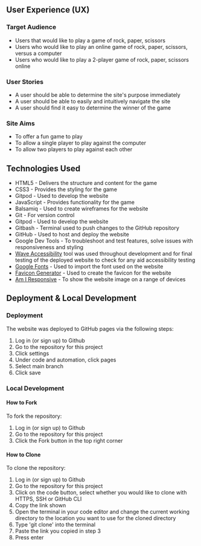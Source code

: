 ## User Experience (UX)

### Target Audience
* Users that would like to play a game of rock, paper, scissors
* Users who would like to play an online game of rock, paper, scissors, versus a computer
* Users who would like to play a 2-player game of rock, paper, scissors online

### User Stories
* A user should be able to determine the site's purpose immediately
* A user should be able to easily and intuitively navigate the site
* A user should find it easy to determine the winner of the game

### Site Aims
* To offer a fun game to play
* To allow a single player to play against the computer
* To allow two players to play against each other

## Technologies Used

* HTML5 - Delivers the structure and content for the game
* CSS3 - Provides the styling for the game
* Gitpod - Used to develop the website
* JavaScript - Provides functionality for the game
* Balsamiq - Used to create wireframes for the website
* Git - For version control
* Gitpod - Used to develop the website
* Gitbash - Terminal used to push changes to the GitHub repository
* GitHub - Used to host and deploy the website
* Google Dev Tools - To troubleshoot and test features, solve issues with responsiveness and styling
* [Wave Accessibility](https://wave.webaim.org/) tool was used throughout development and for final testing of the deployed website to check for any aid accessibility testing
* [Google Fonts](https://fonts.google.com/) - Used to import the font used on the website
* [Favicon Generator](https://favicon.io/) - Used to create the favicon for the website
* [Am I Responsive](http://ami.responsivedesign.is/) - To show the website image on a range of devices

## Deployment & Local Development

### Deployment
The website was deployed to GitHub pages via the following steps:
1. Log in (or sign up) to Github
2. Go to the repository for this project
3. Click settings 
4. Under code and automation, click pages
5. Select main branch
6. Click save

### Local Development

#### How to Fork
To fork the repository:
1. Log in (or sign up) to Github
2. Go to the repository for this project
3. Click the Fork button in the top right corner

#### How to Clone
To clone the repository:
1. Log in (or sign up) to Github
2. Go to the repository for this project
3. Click on the code button, select whether you would like to clone with HTTPS, SSH or GitHub CLI
4. Copy the link shown
5. Open the terminal in your code editor and change the current working directory to the location you want to use for the cloned directory
6. Type 'git clone' into the terminal 
7.  Paste the link you copied in step 3
8. Press enter